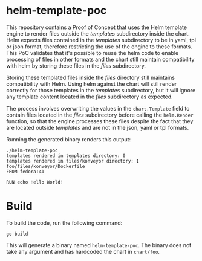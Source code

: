 # helm-template-poc

This repository contains a Proof of Concept that uses the Helm template engine to render files outside the _templates_ subdirectory inside the chart. Helm expects files contained in the _templates_ subdirectory to be in yaml, tpl or json format, therefore restricting the use of the engine to these formats. This PoC validates that it's possible to reuse the helm code to enable processing of files in other formats and the chart still maintain compatibility with helm by storing these files in the _files_ subdirectory.

Storing these templated files inside the _files_ directory still maintains compatibility with Helm. Using helm against the chart will still render correctly for those templates in the _templates_ subdirectory, but it will ignore any template content located in the _files_ subdirectory as expected.

The process involves overwriting the values in the `chart.Template` field to contain files located in the _files_ subdirectory before calling the `helm.Render` function, so that the engine processes these files despite the fact that they are located outside _templates_ and are not in the json, yaml or tpl formats.

Running the generated binary renders this output:
```
./helm-template-poc
templates rendered in templates directory: 0
templates rendered in files/konveyor directory: 1
foo/files/konveyor/Dockerfile
FROM fedora:41

RUN echo Hello World!
```

# Build
To build the code, run the following command:
```
go build
```
This will generate a binary named `helm-template-poc`. The binary does not take any argument and has hardcoded the chart in `chart/foo`.
